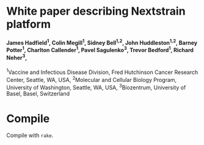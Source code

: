 # White paper describing Nextstrain platform

#### James Hadfield<sup>1</sup>, Colin Megill<sup>1</sup>, Sidney Bell<sup>1,2</sup>, John Huddleston<sup>1,2</sup>, Barney Potter<sup>1</sup>, Charlton Callender<sup>1</sup>, Pavel Sagulenko<sup>3</sup>, Trevor Bedford<sup>1</sup>, Richard Neher<sup>3</sup>,

<sup>1</sup>Vaccine and Infectious Disease Division, Fred Hutchinson Cancer Research Center, Seattle, WA, USA, <sup>2</sup>Molecular and Cellular Biology Program, University of Washington, Seattle, WA, USA, <sup>3</sup>Biozentrum, University of Basel, Basel, Switzerland

# Compile

Compile with `rake`.
